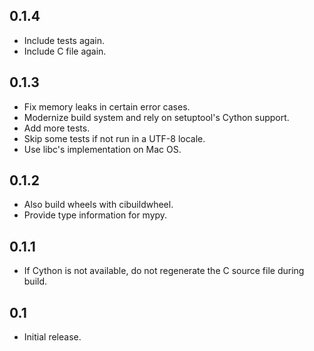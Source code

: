 0.1.4
-----

* Include tests again.
* Include C file again.

0.1.3
-----

* Fix memory leaks in certain error cases.
* Modernize build system and rely on setuptool's Cython support.
* Add more tests.
* Skip some tests if not run in a UTF-8 locale.
* Use libc's implementation on Mac OS.

0.1.2
-----

* Also build wheels with cibuildwheel.
* Provide type information for mypy.

0.1.1
-----

* If Cython is not available, do not regenerate the C source file during build.

0.1
---

* Initial release.
